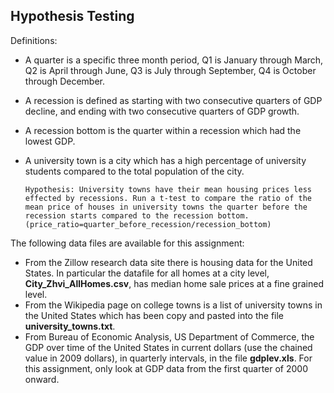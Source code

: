 ## Hypothesis Testing

Definitions:

- A quarter is a specific three month period, Q1 is January through March, Q2 is April through June, Q3 is July through September, Q4 is October through December.
- A recession is defined as starting with two consecutive quarters of GDP decline, and ending with two consecutive quarters of GDP growth.
- A recession bottom is the quarter within a recession which had the lowest GDP.
- A university town is a city which has a high percentage of university students compared to the total population of the city.


      Hypothesis: University towns have their mean housing prices less effected by recessions. Run a t-test to compare the ratio of the mean price of houses in university towns the quarter before the recession starts compared to the recession bottom. (price_ratio=quarter_before_recession/recession_bottom)

The following data files are available for this assignment:

- From the Zillow research data site there is housing data for the United States. In particular the datafile for all homes at a city level, **City_Zhvi_AllHomes.csv**, has median home sale prices at a fine grained level.
- From the Wikipedia page on college towns is a list of university towns in the United States which has been copy and pasted into the file **university_towns.txt**.
- From Bureau of Economic Analysis, US Department of Commerce, the GDP over time of the United States in current dollars (use the chained value in 2009 dollars), in quarterly intervals, in the file **gdplev.xls**. For this assignment, only look at GDP data from the first quarter of 2000 onward.
